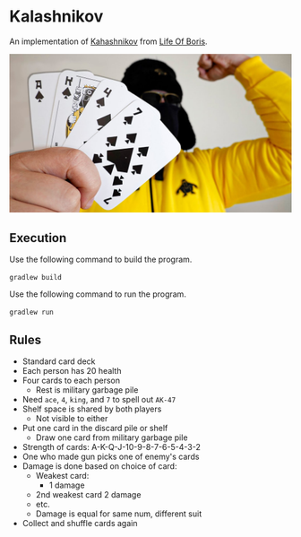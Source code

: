 # Kalashnikov
An implementation of [Kahashnikov](https://www.youtube.com/watch?v=IiRk-yGfAjc) from [Life Of Boris](https://www.youtube.com/user/NocturnoPlays).

![alt text](./img/thumbnail.jpg)

## Execution
Use the following command to build the program.

``gradlew build``

Use the following command to run the program.

``gradlew run``

## Rules
* Standard card deck
* Each person has 20 health
* Four cards to each person
    * Rest is military garbage pile
* Need `ace`, `4`, `king`, and `7` to spell out `AK-47`
* Shelf space is shared by both players
    * Not visible to either
* Put one card in the discard pile or shelf
    * Draw one card from military garbage pile
* Strength of cards: A-K-Q-J-10-9-8-7-6-5-4-3-2
* One who made gun picks one of enemy's cards
* Damage is done based on choice of card:
    * Weakest card:
        * 1 damage
    * 2nd weakest card
        2 damage
    * etc.
    * Damage is equal for same num, different suit
* Collect and shuffle cards again
